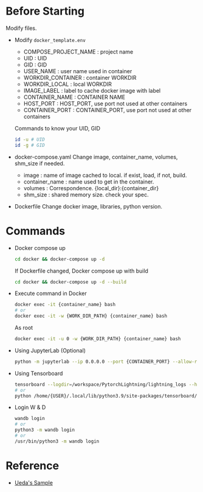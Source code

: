 # Before Starting
Modify files.

- Modify `docker_template.env`
  - COMPOSE_PROJECT_NAME : project name
  - UID : UID
  - GID : GID
  - USER_NAME : user name used in container
  - WORKDIR_CONTAINER : container WORKDIR
  - WORKDIR_LOCAL : local WORKDIR
  - IMAGE_LABEL : label to cache docker image with label
  - CONTAINER_NAME : CONTAINER NAME
  - HOST_PORT : HOST_PORT, use port not used at other containers
  - CONTAINER_PORT : CONTAINER_PORT, use port not used at other containers
  
  Commands to know your UID, GID
  ```bash
  id -u # UID
  id -g # GID
  ```


- docker-compose.yaml
  Change image, container_name, volumes, shm_size if needed.
  - image : name of image cached to local. if exist, load, if not, build.
  - container_name : name used to get in the container.
  - volumes : Correspondence. {local_dir}:{container_dir}
  - shm_size : shared memory size. check your spec.


- Dockerfile
  Change docker image, libraries, python version.


# Commands

- Docker compose up
  ```bash
  cd docker && docker-compose up -d
  ```
  
  If Dockerfile changed, Docker compose up with build
  ```bash
  cd docker && docker-compose up -d --build
  ```

- Execute command in Docker
  ```bash
  docker exec -it {container_name} bash
  # or
  docker exec -it -w {WORK_DIR_PATH} {container_name} bash
  ```

  As root
  ```bash
  docker exec -it -u 0 -w {WORK_DIR_PATH} {container_name} bash
  ```

- Using JupyterLab (Optional)
  ```bash
  python -m jupyterlab --ip 0.0.0.0 --port {CONTAINER_PORT} --allow-root
  ```

- Using Tensorboard
  ```bash
  tensorboard --logdir=/workspace/PytorchLightning/lightning_logs --host=0.0.0.0 --port={CONTAINER_PORT}
  # or
  python /home/{USER}/.local/lib/python3.9/site-packages/tensorboard/main.py --logdir=/workspace/PytorchLightning/lightning_logs --host=0.0.0.0 --port={CONTAINER_PORT}
  ```

- Login W & D
  ```bash
  wandb login
  # or
  python3 -m wandb login
  # or
  /usr/bin/python3 -m wandb login
  ```

# Reference
- [Ueda's Sample](https://github.com/sh1027/docker_pytorch)
